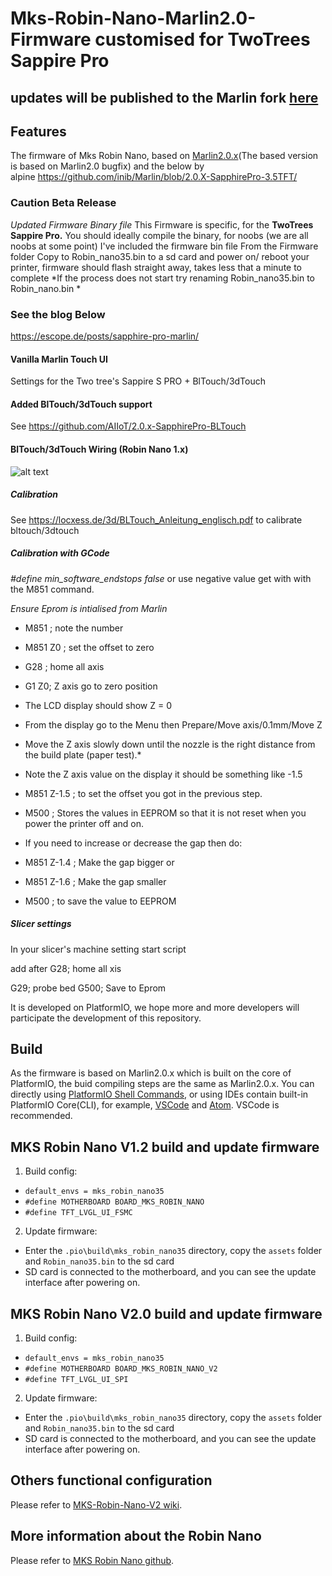 # Mks-Robin-Nano-Marlin2.0-Firmware customised for TwoTrees Sappire Pro

## updates will be published to the Marlin fork [here](https://github.com/sajrashid/Marlin/tree/SapphirePro)


## Features
The firmware of Mks Robin Nano, based on [Marlin2.0.x](https://github.com/MarlinFirmware/Marlin)(The based version is based on Marlin2.0 bugfix) and the below by   
alpine https://github.com/inib/Marlin/blob/2.0.X-SapphirePro-3.5TFT/

### Caution Beta Release
*Updated Firmware Binary file*
This Firmware is specific, for the <b>TwoTrees Sappire Pro.</b>
You should ideally compile the binary, for noobs (we are all noobs at some point) I've included the firmware bin file 
From the Firmware folder Copy to Robin_nano35.bin to a sd card and power on/ reboot your printer, firmware should flash straight away, takes less that a minute to complete
*If the process does not start try renaming Robin_nano35.bin to Robin_nano.bin *

### See the blog Below

https://escope.de/posts/sapphire-pro-marlin/

#### **Vanilla Marlin Touch UI**

Settings for the Two tree's Sappire S PRO + BlTouch/3dTouch


#### Added BlTouch/3dTouch support 

See https://github.com/AIIoT/2.0.x-SapphirePro-BLTouch

#### BlTouch/3dTouch Wiring (Robin Nano 1.x)

![alt text](https://github.com/sajrashid/Marlin-bugfix-2.0.x-/blob/master/Images/BltouchWiring.PNG "BltouchWiring")

##### Calibration

See https://locxess.de/3d/BLTouch_Anleitung_englisch.pdf to calibrate bltouch/3dtouch

##### Calibration with GCode

*#define min_software_endstops false* or use negative value get with with the M851 command.

*Ensure Eprom is intialised from Marlin*       

*  M851 ; note the number
*  M851 Z0 ; set the offset to zero
*  G28 ; home all axis
*  G1 Z0; Z axis go to zero position
*  The LCD display should show Z = 0
*  From the display go to the Menu then Prepare/Move axis/0.1mm/Move Z
*  Move the Z axis slowly down until the nozzle is the right distance from the build plate (paper test).*
*  Note the Z axis value on the display it should be something like -1.5
*  M851 Z-1.5 ; to set the offset you got in the previous step.
*  M500 ; Stores the values in EEPROM so that it is not reset when you power the printer off and on.

*  If you need to increase or decrease the gap then do:
*  M851 Z-1.4 ; Make the gap bigger or
*  M851 Z-1.6 ; Make the gap smaller
*  M500 ; to save the value to EEPROM

##### Slicer settings

In your slicer's machine setting start script

add after G28; home all xis

G29; probe bed
G500; Save to Eprom

It is developed on PlatformIO, we hope more and more developers will participate the development of this repository.


## Build
As the firmware is based on Marlin2.0.x which is built on the core of PlatformIO, the buid compiling steps are the same as Marlin2.0.x. You can directly using [PlatformIO Shell Commands](https://docs.platformio.org/en/latest/core/installation.html#piocore-install-shell-commands), or using IDEs contain built-in PlatformIO Core(CLI), for example, [VSCode](https://docs.platformio.org/en/latest/integration/ide/vscode.html#ide-vscode) and [Atom](https://docs.platformio.org/en/latest/integration/ide/atom.html). VSCode is recommended.


## MKS Robin Nano V1.2 build and update firmware

1. Build config:
     
- `default_envs = mks_robin_nano35`     
- `#define MOTHERBOARD BOARD_MKS_ROBIN_NANO`    
- `#define TFT_LVGL_UI_FSMC`

2. Update firmware:
   
- Enter the `.pio\build\mks_robin_nano35` directory, copy the `assets` folder and `Robin_nano35.bin` to the sd card
- SD card is connected to the motherboard, and you can see the update interface after powering on.   

## MKS Robin Nano V2.0 build and update firmware

1. Build config:
     
- `default_envs = mks_robin_nano35`     
- `#define MOTHERBOARD BOARD_MKS_ROBIN_NANO_V2`    
- `#define TFT_LVGL_UI_SPI`

2. Update firmware:
   
- Enter the `.pio\build\mks_robin_nano35` directory, copy the `assets` folder and `Robin_nano35.bin` to the sd card
- SD card is connected to the motherboard, and you can see the update interface after powering on.   

## Others functional configuration
Please refer to [MKS-Robin-Nano-V2 wiki](https://github.com/makerbase-mks/MKS-Robin-Nano-V2/wiki/Marlin_firmware).

## More information about the Robin Nano
Please refer to [MKS Robin Nano github](https://github.com/makerbase-mks/MKS-Robin-Nano).